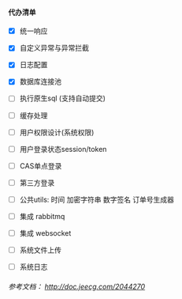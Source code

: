 

#### 代办清单
- [x] 统一响应
- [x] 自定义异常与异常拦截
- [x] 日志配置
- [x] 数据库连接池
- [ ] 执行原生sql (支持自动提交)
- [ ] 缓存处理
- [ ] 用户权限设计(系统权限)
- [ ] 用户登录状态session/token
- [ ] CAS单点登录
- [ ] 第三方登录
- [ ] 公共utils: 时间 加密字符串 数字签名 订单号生成器
- [ ] 集成 rabbitmq
- [ ] 集成 websocket
- [ ] 系统文件上传
- [ ] 系统日志



###### 参考文档： http://doc.jeecg.com/2044270
